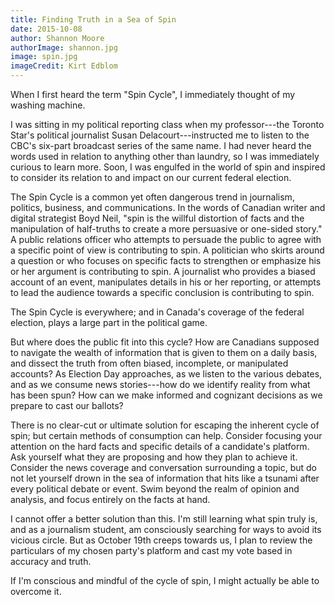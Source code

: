 ```yaml
---
title: Finding Truth in a Sea of Spin
date: 2015-10-08
author: Shannon Moore
authorImage: shannon.jpg
image: spin.jpg
imageCredit: Kirt Edblom
---
```


When I first heard the term "Spin Cycle", I immediately thought of my washing machine.

I was sitting in my political reporting class when my professor---the Toronto Star's political journalist Susan Delacourt---instructed me to listen to the CBC's six-part broadcast series of the same name. I had never heard the words used in relation to anything other than laundry, so I was immediately curious to learn more. Soon, I was engulfed in the world of spin and inspired to consider its relation to and impact on our current federal election.

The Spin Cycle is a common yet often dangerous trend in journalism, politics, business, and communications. In the words of Canadian writer and digital strategist Boyd Neil, "spin is the willful distortion of facts and the manipulation of half-truths to create a more persuasive or one-sided story." A public relations officer who attempts to persuade the public to agree with a specific point of view is contributing to spin. A politician who skirts around a question or who focuses on specific facts to strengthen or emphasize his or her argument is contributing to spin. A journalist who provides a biased account of an event, manipulates details in his or her reporting, or attempts to lead the audience towards a specific conclusion is contributing to spin.

The Spin Cycle is everywhere; and in Canada's coverage of the federal election, plays a large part in the political game.

But where does the public fit into this cycle? How are Canadians supposed to navigate the wealth of information that is given to them on a daily basis, and dissect the truth from often biased, incomplete, or manipulated accounts? As Election Day approaches, as we listen to the various debates, and as we consume news stories---how do we identify reality from what has been spun? How can we make informed and cognizant decisions as we prepare to cast our ballots?

There is no clear-cut or ultimate solution for escaping the inherent cycle of spin; but certain methods of consumption can help. Consider focusing your attention on the hard facts and specific details of a candidate's platform. Ask yourself what they are proposing and how they plan to achieve it. Consider the news coverage and conversation surrounding a topic, but do not let yourself drown in the sea of information that hits like a tsunami after every political debate or event. Swim beyond the realm of opinion and analysis, and focus entirely on the facts at hand.

I cannot offer a better solution than this. I'm still learning what spin truly is, and as a journalism student, am consciously searching for ways to avoid its vicious circle. But as October 19th creeps towards us, I plan to review the particulars of my chosen party's platform and cast my vote based in accuracy and truth.

If I'm conscious and mindful of the cycle of spin, I might actually be able to overcome it.
